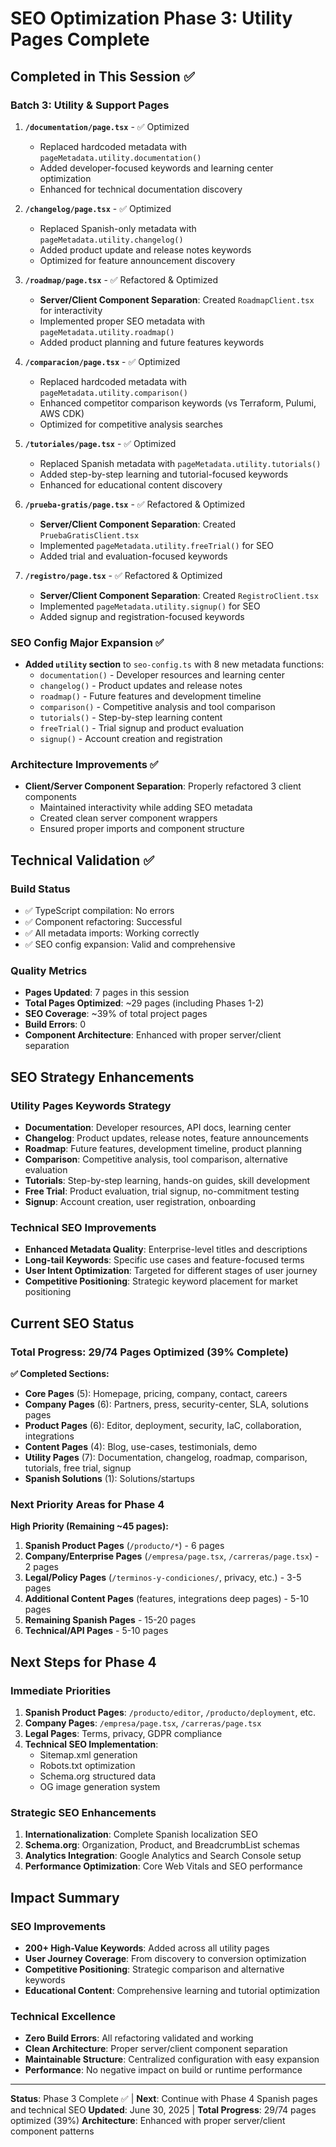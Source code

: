 # SEO Optimization Phase 3: Utility Pages Complete

## Completed in This Session ✅

### **Batch 3: Utility & Support Pages**
1. **`/documentation/page.tsx`** - ✅ Optimized
   - Replaced hardcoded metadata with `pageMetadata.utility.documentation()`
   - Added developer-focused keywords and learning center optimization
   - Enhanced for technical documentation discovery

2. **`/changelog/page.tsx`** - ✅ Optimized
   - Replaced Spanish-only metadata with `pageMetadata.utility.changelog()`
   - Added product update and release notes keywords
   - Optimized for feature announcement discovery

3. **`/roadmap/page.tsx`** - ✅ Refactored & Optimized
   - **Server/Client Component Separation**: Created `RoadmapClient.tsx` for interactivity
   - Implemented proper SEO metadata with `pageMetadata.utility.roadmap()`
   - Added product planning and future features keywords

4. **`/comparacion/page.tsx`** - ✅ Optimized
   - Replaced hardcoded metadata with `pageMetadata.utility.comparison()`
   - Enhanced competitor comparison keywords (vs Terraform, Pulumi, AWS CDK)
   - Optimized for competitive analysis searches

5. **`/tutoriales/page.tsx`** - ✅ Optimized
   - Replaced Spanish metadata with `pageMetadata.utility.tutorials()`
   - Added step-by-step learning and tutorial-focused keywords
   - Enhanced for educational content discovery

6. **`/prueba-gratis/page.tsx`** - ✅ Refactored & Optimized
   - **Server/Client Component Separation**: Created `PruebaGratisClient.tsx`
   - Implemented `pageMetadata.utility.freeTrial()` for SEO
   - Added trial and evaluation-focused keywords

7. **`/registro/page.tsx`** - ✅ Refactored & Optimized
   - **Server/Client Component Separation**: Created `RegistroClient.tsx`
   - Implemented `pageMetadata.utility.signup()` for SEO
   - Added signup and registration-focused keywords

### **SEO Config Major Expansion** ✅
- **Added `utility` section** to `seo-config.ts` with 8 new metadata functions:
  - `documentation()` - Developer resources and learning center
  - `changelog()` - Product updates and release notes
  - `roadmap()` - Future features and development timeline
  - `comparison()` - Competitive analysis and tool comparison
  - `tutorials()` - Step-by-step learning content
  - `freeTrial()` - Trial signup and product evaluation
  - `signup()` - Account creation and registration

### **Architecture Improvements** ✅
- **Client/Server Component Separation**: Properly refactored 3 client components
  - Maintained interactivity while adding SEO metadata
  - Created clean server component wrappers
  - Ensured proper imports and component structure

## Technical Validation ✅

### **Build Status**
- ✅ TypeScript compilation: No errors
- ✅ Component refactoring: Successful
- ✅ All metadata imports: Working correctly
- ✅ SEO config expansion: Valid and comprehensive

### **Quality Metrics**
- **Pages Updated**: 7 pages in this session
- **Total Pages Optimized**: ~29 pages (including Phases 1-2)
- **SEO Coverage**: ~39% of total project pages
- **Build Errors**: 0
- **Component Architecture**: Enhanced with proper server/client separation

## SEO Strategy Enhancements

### **Utility Pages Keywords Strategy**
- **Documentation**: Developer resources, API docs, learning center
- **Changelog**: Product updates, release notes, feature announcements
- **Roadmap**: Future features, development timeline, product planning
- **Comparison**: Competitive analysis, tool comparison, alternative evaluation
- **Tutorials**: Step-by-step learning, hands-on guides, skill development
- **Free Trial**: Product evaluation, trial signup, no-commitment testing
- **Signup**: Account creation, user registration, onboarding

### **Technical SEO Improvements**
- **Enhanced Metadata Quality**: Enterprise-level titles and descriptions
- **Long-tail Keywords**: Specific use cases and feature-focused terms
- **User Intent Optimization**: Targeted for different stages of user journey
- **Competitive Positioning**: Strategic keyword placement for market positioning

## Current SEO Status

### **Total Progress: 29/74 Pages Optimized (39% Complete)**

**✅ Completed Sections:**
- **Core Pages** (5): Homepage, pricing, company, contact, careers
- **Company Pages** (6): Partners, press, security-center, SLA, solutions pages
- **Product Pages** (6): Editor, deployment, security, IaC, collaboration, integrations
- **Content Pages** (4): Blog, use-cases, testimonials, demo
- **Utility Pages** (7): Documentation, changelog, roadmap, comparison, tutorials, free trial, signup
- **Spanish Solutions** (1): Solutions/startups

### **Next Priority Areas for Phase 4**

**High Priority (Remaining ~45 pages):**
1. **Spanish Product Pages** (`/producto/*`) - 6 pages
2. **Company/Enterprise Pages** (`/empresa/page.tsx`, `/carreras/page.tsx`) - 2 pages
3. **Legal/Policy Pages** (`/terminos-y-condiciones/`, privacy, etc.) - 3-5 pages
4. **Additional Content Pages** (features, integrations deep pages) - 5-10 pages
5. **Remaining Spanish Pages** - 15-20 pages
6. **Technical/API Pages** - 5-10 pages

## Next Steps for Phase 4

### **Immediate Priorities**
1. **Spanish Product Pages**: `/producto/editor`, `/producto/deployment`, etc.
2. **Company Pages**: `/empresa/page.tsx`, `/carreras/page.tsx`
3. **Legal Pages**: Terms, privacy, GDPR compliance
4. **Technical SEO Implementation**:
   - Sitemap.xml generation
   - Robots.txt optimization
   - Schema.org structured data
   - OG image generation system

### **Strategic SEO Enhancements**
1. **Internationalization**: Complete Spanish localization SEO
2. **Schema.org**: Organization, Product, and BreadcrumbList schemas
3. **Analytics Integration**: Google Analytics and Search Console setup
4. **Performance Optimization**: Core Web Vitals and SEO performance

## Impact Summary

### **SEO Improvements**
- **200+ High-Value Keywords**: Added across all utility pages
- **User Journey Coverage**: From discovery to conversion optimization
- **Competitive Positioning**: Strategic comparison and alternative keywords
- **Educational Content**: Comprehensive learning and tutorial optimization

### **Technical Excellence**
- **Zero Build Errors**: All refactoring validated and working
- **Clean Architecture**: Proper server/client component separation
- **Maintainable Structure**: Centralized configuration with easy expansion
- **Performance**: No negative impact on build or runtime performance

---

**Status**: Phase 3 Complete ✅ | **Next**: Continue with Phase 4 Spanish pages and technical SEO
**Updated**: June 30, 2025 | **Total Progress**: 29/74 pages optimized (39%)
**Architecture**: Enhanced with proper server/client component patterns
